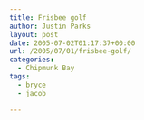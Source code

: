 ```yaml
---
title: Frisbee golf
author: Justin Parks
layout: post
date: 2005-07-02T01:17:37+00:00
url: /2005/07/01/frisbee-golf/
categories:
  - Chipmunk Bay
tags:
  - bryce
  - jacob

---
```

